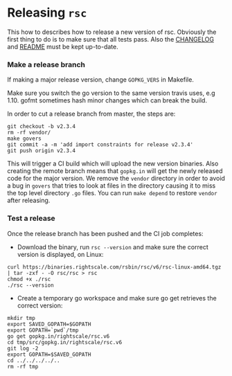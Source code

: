 # Releasing `rsc`

This how to describes how to release a new version of rsc. Obviously the first thing to do is to
make sure that all tests pass. Also the [CHANGELOG](https://github.com/rightscale/rsc/blob/master/CHANGELOG.md)
and [README](https://github.com/rightscale/rsc/blob/master/README.md) must be kept up-to-date.

### Make a release branch

If making a major release version, change `GOPKG_VERS` in Makefile.

Make sure you switch the go version to the same version travis uses, e.g 1.10. gofmt sometimes
hash minor changes which can break the build.

In order to cut a release branch from master, the steps are:
```
git checkout -b v2.3.4
rm -rf vendor/
make govers
git commit -a -m 'add import constraints for release v2.3.4'
git push origin v2.3.4
```
This will trigger a CI build which will upload the new version binaries. Also creating the remote
branch means that `gopkg.in` will get the newly released code for the major version. We remove the
`vendor` directory in order to avoid a bug in `govers` that tries to look at files in the directory
causing it to miss the top level directory `.go` files. You can run `make depend` to restore `vendor`
after releasing.

### Test a release

Once the release branch has been pushed and the CI job completes:
* Download the binary, run `rsc --version` and make sure the correct version is displayed, on Linux:
```
curl https://binaries.rightscale.com/rsbin/rsc/v6/rsc-linux-amd64.tgz | tar -zxf - -O rsc/rsc > rsc
chmod +x ./rsc
./rsc --version
```
* Create a temporary go workspace and make sure go get retrieves the correct version:
```
mkdir tmp
export SAVED_GOPATH=$GOPATH
export GOPATH=`pwd`/tmp
go get gopkg.in/rightscale/rsc.v6
cd tmp/src/gopkg.in/rightscale/rsc.v6
git log -2
export GOPATH=$SAVED_GOPATH
cd ../../../../..
rm -rf tmp
```

